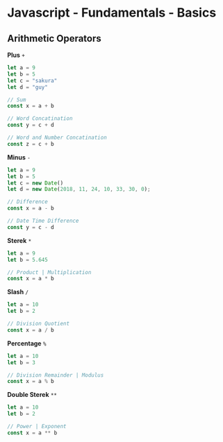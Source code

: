 # Javascript - Fundamentals - Basics

## Arithmetic Operators

**Plus** `+`

```javascript
let a = 9
let b = 5
let c = "sakura"
let d = "guy"

// Sum
const x = a + b

// Word Concatination
const y = c + d

// Word and Number Concatination
const z = c + b
```

**Minus** `-`

```javascript
let a = 9
let b = 5
let c = new Date()
let d = new Date(2018, 11, 24, 10, 33, 30, 0);

// Difference
const x = a - b

// Date Time Difference
const y = c - d
```

**Sterek** `*`

```javascript
let a = 9
let b = 5.645

// Product | Multiplication
const x = a * b
```

**Slash** `/`

```javascript
let a = 10
let b = 2

// Division Quotient
const x = a / b
```

**Percentage** `%`

```javascript
let a = 10
let b = 3

// Division Remainder | Modulus
const x = a % b
```

**Double Sterek** `**`

```javascript
let a = 10
let b = 2

// Power | Exponent
const x = a ** b
```